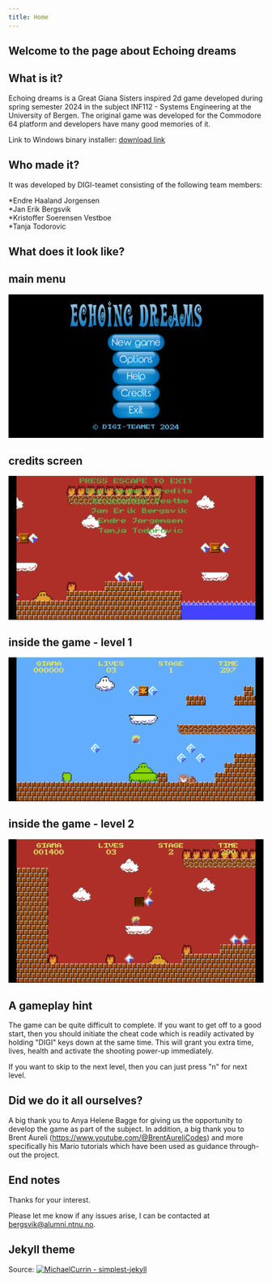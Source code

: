```yaml
---
title: Home
---
```


## Welcome to the page about Echoing dreams

## What is it?

Echoing dreams is a Great Giana Sisters inspired 2d game developed during spring semester 2024 in the
subject INF112 - Systems Engineering at the University of Bergen. The original game was developed for
the Commodore 64 platform and developers have many good memories of it.

Link to Windows binary installer: 
[download link](./binaries/Echoing_dreams-1.0_win64_installer.zip)

## Who made it?

It was developed by DIGI-teamet consisting of the following team members:

*Endre Haaland Jorgensen  
*Jan Erik Bergsvik  
*Kristoffer Soerensen Vestboe  
*Tanja Todorovic  

## What does it look like?

## main menu
![Book logo](/assets/mainmenu.png)

## credits screen
![Book logo](/assets/credits.png)

## inside the game - level 1
![Book logo](/assets/level1.png)

## inside the game - level 2
![Book logo](/assets/level2.png)

## A gameplay hint
The game can be quite difficult to complete. If you want to get off to a good start, then
you should initiate the cheat code which is readily activated by holding "DIGI" keys down
at the same time. This will grant you extra time, lives, health and activate the shooting power-up
immediately.

If you want to skip to the next level, then you can just press "n" for next level.

## Did we do it all ourselves?
A big thank you to Anya Helene Bagge for giving us the opportunity to develop the game as part of the subject.
In addition, a big thank you to Brent Aureli (https://www.youtube.com/@BrentAureliCodes) and more specifically his 
Mario tutorials which have been used as guidance through-out the project.

## End notes
Thanks for your interest.

Please let me know if any issues arise, I can be contacted at bergsvik@alumni.ntnu.no.

## Jekyll theme 
Source: [![MichaelCurrin - simplest-jekyll](https://img.shields.io/static/v1?label=MichaelCurrin&message=simplest-jekyll&color=blue&logo=github)](https://github.com/MichaelCurrin/simplest-jekyll)
